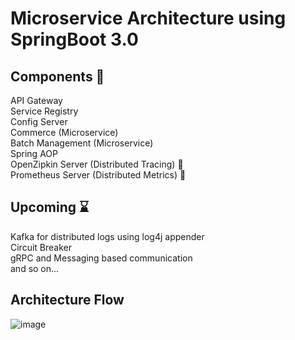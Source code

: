 # Microservice Architecture using SpringBoot 3.0
## Components 🚀
API Gateway </br>
Service Registry </br>
Config Server </br>
Commerce (Microservice) </br>
Batch Management (Microservice) </br>
Spring AOP </br>
OpenZipkin Server (Distributed Tracing) :whale: </br>
Prometheus Server (Distributed Metrics) :whale: </br>
## Upcoming :hourglass:
Kafka for distributed logs using log4j appender </br>
Circuit Breaker </br>
gRPC and Messaging based communication </br>
and so on...

## Architecture Flow
![image](https://github.com/manojsuthar123/spring-microservices/assets/39855403/bfebecea-4509-424f-a8be-ddfc65b6f312)


